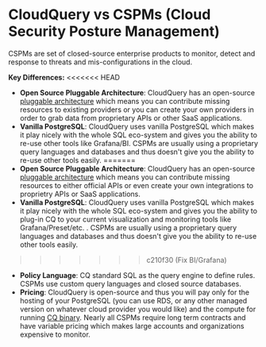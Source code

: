 # CloudQuery vs CSPMs (Cloud Security Posture Management)

CSPMs are set of closed-source enterprise products to monitor, detect and response to threats and mis-configurations in the cloud.

**Key Differences:**
<<<<<<< HEAD
- **Open Source Pluggable Architecture**: CloudQuery has an open-source [pluggable architecture](https://hub.cloudquery.io) which means you can contribute missing resources to existing providers or you can create your own providers in order to grab data from proprietary APIs or other SaaS applications.
- **Vanilla PostgreSQL**: CloudQuery uses vanilla PostgreSQL which makes it play nicely with the whole SQL eco-system and gives you the ability to re-use other tools like Grafana/BI. CSPMs are usually using a proprietary query languages and databases and thus doesn't give you the ability to re-use other tools easily.
=======
- **Open Source Pluggable Architecture**: CloudQuery has an open-source [pluggable architecture](https://hub.cloudquery.io) which means you can contribute missing resources to either official APIs or even create your own integrations to proprietry APIs or SaaS applications.
- **Vanilla PostgreSQL**: CloudQuery uses vanilla PostgreSQL which makes it play nicely with the whole SQL eco-system and gives you the ability to plug-in CQ to your current visualization and monitoring tools like Grafana/Preset/etc. . CSPMs are usually using a proprietary query languages and databases and thus doesn't give you the ability to re-use other tools easily.
>>>>>>> c210f30 (Fix BI/Grafana)
- **Policy Language**: CQ standard SQL as the query engine to define rules. CSPMs use custom query languages and closed source databases.
- **Pricing**: CloudQuery is open-source and thus you will pay only for the hosting of your PostgreSQL (you can use RDS, or any other managed version on whatever cloud provider you would like) and the compute for running [CQ binary](../deployment/helm-chart). Nearly all CSPMs require long term contracts and have variable pricing which makes large accounts and organizations expensive to monitor.

